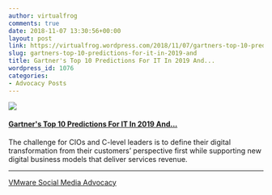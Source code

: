 ```yaml
---
author: virtualfrog
comments: true
date: 2018-11-07 13:30:56+00:00
layout: post
link: https://virtualfrog.wordpress.com/2018/11/07/gartners-top-10-predictions-for-it-in-2019-and/
slug: gartners-top-10-predictions-for-it-in-2019-and
title: Gartner's Top 10 Predictions For IT In 2019 And...
wordpress_id: 1076
categories:
- Advocacy Posts
---
```


[![](https://d3utlhu53nfcwz.cloudfront.net/171901/cdnImage/article/ce73c730-fdd3-4441-9e48-ded09116bdc6/?size=Box320)](http://bit.ly/2Oy2uDf)

#### [Gartner's Top 10 Predictions For IT In 2019 And...](http://bit.ly/2Oy2uDf)

The challenge for CIOs and C-level leaders is to define their digital transformation from their customers’ perspective first while supporting new digital business models that deliver services revenue.

* * *

[VMware Social Media Advocacy](http://advocacy.vmware.com)
